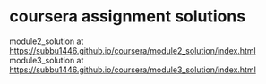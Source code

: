 # coursera assignment solutions

module2_solution at https://subbu1446.github.io/coursera/module2_solution/index.html
module3_solution at https://subbu1446.github.io/coursera/module3_solution/index.html
